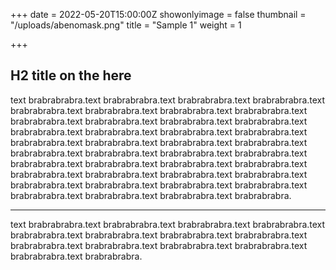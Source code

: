 +++
date = 2022-05-20T15:00:00Z
showonlyimage = false
thumbnail = "/uploads/abenomask.png"
title = "Sample 1"
weight = 1

+++
## H2 title on the here

text brabrabrabra.text brabrabrabra.text brabrabrabra.text brabrabrabra.text brabrabrabra.text brabrabrabra.text brabrabrabra.text brabrabrabra.text brabrabrabra.text brabrabrabra.text brabrabrabra.text brabrabrabra.text brabrabrabra.text brabrabrabra.text brabrabrabra.text brabrabrabra.text brabrabrabra.text brabrabrabra.text brabrabrabra.text brabrabrabra.text brabrabrabra.text brabrabrabra.text brabrabrabra.text brabrabrabra.text brabrabrabra.text brabrabrabra.text brabrabrabra.text brabrabrabra.text brabrabrabra.text brabrabrabra.text brabrabrabra.text brabrabrabra.text brabrabrabra.text brabrabrabra.text brabrabrabra.text brabrabrabra.text brabrabrabra.text brabrabrabra.text brabrabrabra.text brabrabrabra.

***

text brabrabrabra.text brabrabrabra.text brabrabrabra.text brabrabrabra.text brabrabrabra.text brabrabrabra.text brabrabrabra.text brabrabrabra.text brabrabrabra.text brabrabrabra.text brabrabrabra.text brabrabrabra.text brabrabrabra.text brabrabrabra.